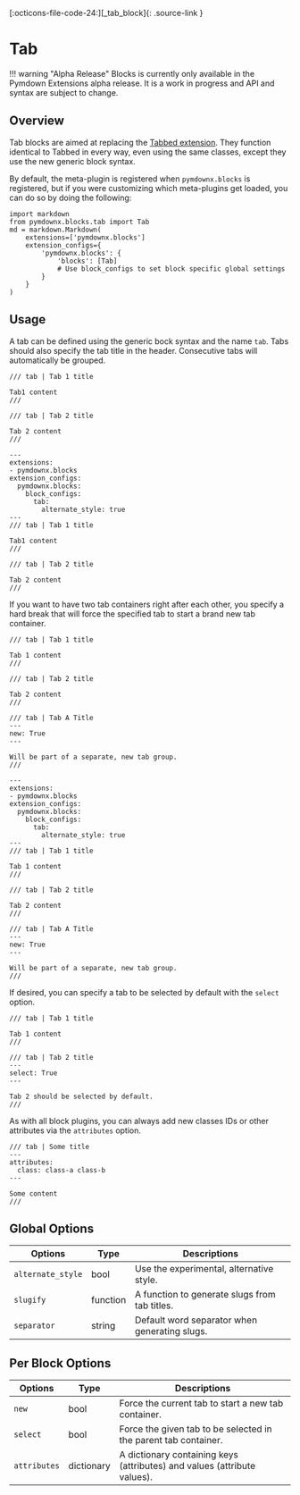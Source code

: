 [:octicons-file-code-24:][_tab_block]{: .source-link }

# Tab

!!! warning "Alpha Release"
    Blocks is currently only available in the Pymdown Extensions alpha release. It is a work in progress and API and
    syntax are subject to change.

## Overview

Tab blocks are aimed at replacing the [Tabbed extension](../tabbed.md). They function identical to Tabbed in every way,
even using the same classes, except they use the new generic block syntax.

By default, the meta-plugin is registered when `pymdownx.blocks` is registered, but if you were customizing which
meta-plugins get loaded, you can do so by doing the following:

```py3
import markdown
from pymdownx.blocks.tab import Tab
md = markdown.Markdown(
    extensions=['pymdownx.blocks']
    extension_configs={
        'pymdownx.blocks': {
            'blocks': [Tab]
            # Use block_configs to set block specific global settings
        }
    }
)
```

## Usage

A tab can be defined using the generic bock syntax and the name `tab`. Tabs should also specify the tab title in the
header. Consecutive tabs will automatically be grouped.

``` title="Example: Tabs"
/// tab | Tab 1 title

Tab1 content
///

/// tab | Tab 2 title

Tab 2 content
///
```

<div class="result" markdown>

```md-render
---
extensions:
- pymdownx.blocks
extension_configs:
  pymdownx.blocks:
    block_configs:
      tab:
        alternate_style: true
---
/// tab | Tab 1 title

Tab1 content
///

/// tab | Tab 2 title

Tab 2 content
///
```

</div>

If you want to have two tab containers right after each other, you specify a hard break that will force the specified
tab to start a brand new tab container.

``` title="Example: New Tab Group"
/// tab | Tab 1 title

Tab 1 content
///

/// tab | Tab 2 title

Tab 2 content
///

/// tab | Tab A Title
---
new: True
---

Will be part of a separate, new tab group.
///
```

<div class="result" markdown>

```md-render
---
extensions:
- pymdownx.blocks
extension_configs:
  pymdownx.blocks:
    block_configs:
      tab:
        alternate_style: true
---
/// tab | Tab 1 title

Tab 1 content
///

/// tab | Tab 2 title

Tab 2 content
///

/// tab | Tab A Title
---
new: True
---

Will be part of a separate, new tab group.
///
```

</div>

If desired, you can specify a tab to be selected by default with the `select` option.

```
/// tab | Tab 1 title

Tab 1 content
///

/// tab | Tab 2 title
---
select: True
---

Tab 2 should be selected by default.
///
```

As with all block plugins, you can always add new classes IDs or other attributes via the `attributes` option.

```
/// tab | Some title
---
attributes:
  class: class-a class-b
---

Some content
///
```

## Global Options

Options           | Type     | Descriptions
----------------- | -------- | ------------
`alternate_style` | bool     | Use the experimental, alternative style.
`slugify`         | function | A function to generate slugs from tab titles.
`separator`       | string   | Default word separator when generating slugs.

## Per Block Options

Options      | Type       | Descriptions
------------ | ---------- | ------------
`new`        | bool       | Force the current tab to start a new tab container.
`select`     | bool       | Force the given tab to be selected in the parent tab container.
`attributes` | dictionary | A dictionary containing keys (attributes) and values (attribute values).
